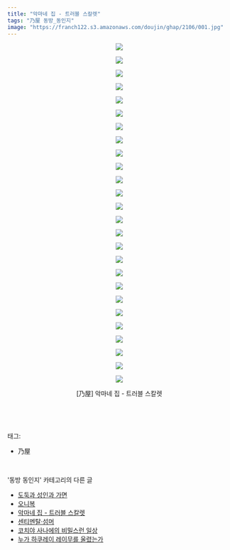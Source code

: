 ```yaml
---
title: "악마네 집 - 트러블 스칼렛"
tags: "乃屋 동방_동인지"
image: "https://franch122.s3.amazonaws.com/doujin/ghap/2106/001.jpg"
---
```

<div class="article">
<p style="text-align: center; clear: none; float: none;"><img src="{{ site.imgserver4 }}/ghap/2106/001.jpg"/></p>
<p style="text-align: center; clear: none; float: none;"><img src="{{ site.imgserver4 }}/ghap/2106/002.jpg"/></p>
<p style="text-align: center; clear: none; float: none;"><img src="{{ site.imgserver4 }}/ghap/2106/003.jpg"/></p>
<p style="text-align: center; clear: none; float: none;"><img src="{{ site.imgserver4 }}/ghap/2106/004.jpg"/></p>
<p style="text-align: center; clear: none; float: none;"><img src="{{ site.imgserver4 }}/ghap/2106/005.jpg"/></p>
<p style="text-align: center; clear: none; float: none;"><img src="{{ site.imgserver4 }}/ghap/2106/006.jpg"/></p>
<p style="text-align: center; clear: none; float: none;"><img src="{{ site.imgserver4 }}/ghap/2106/007.jpg"/></p>
<p style="text-align: center; clear: none; float: none;"><img src="{{ site.imgserver4 }}/ghap/2106/008.jpg"/></p>
<p style="text-align: center; clear: none; float: none;"><img src="{{ site.imgserver4 }}/ghap/2106/009.jpg"/></p>
<p style="text-align: center; clear: none; float: none;"><img src="{{ site.imgserver4 }}/ghap/2106/010.jpg"/></p>
<p style="text-align: center; clear: none; float: none;"><img src="{{ site.imgserver4 }}/ghap/2106/011.jpg"/></p>
<p style="text-align: center; clear: none; float: none;"><img src="{{ site.imgserver4 }}/ghap/2106/012.jpg"/></p>
<p style="text-align: center; clear: none; float: none;"><img src="{{ site.imgserver4 }}/ghap/2106/013.jpg"/></p>
<p style="text-align: center; clear: none; float: none;"><img src="{{ site.imgserver4 }}/ghap/2106/014.jpg"/></p>
<p style="text-align: center; clear: none; float: none;"><img src="{{ site.imgserver4 }}/ghap/2106/015.jpg"/></p>
<p style="text-align: center; clear: none; float: none;"><img src="{{ site.imgserver4 }}/ghap/2106/016.jpg"/></p>
<p style="text-align: center; clear: none; float: none;"><img src="{{ site.imgserver4 }}/ghap/2106/017.jpg"/></p>
<p style="text-align: center; clear: none; float: none;"><img src="{{ site.imgserver4 }}/ghap/2106/018.jpg"/></p>
<p style="text-align: center; clear: none; float: none;"><img src="{{ site.imgserver4 }}/ghap/2106/019.jpg"/></p>
<p style="text-align: center; clear: none; float: none;"><img src="{{ site.imgserver4 }}/ghap/2106/020.jpg"/></p>
<p style="text-align: center; clear: none; float: none;"><img src="{{ site.imgserver4 }}/ghap/2106/021.jpg"/></p>
<p style="text-align: center; clear: none; float: none;"><img src="{{ site.imgserver4 }}/ghap/2106/022.jpg"/></p>
<p style="text-align: center; clear: none; float: none;"><img src="{{ site.imgserver4 }}/ghap/2106/023.jpg"/></p>
<p style="text-align: center; clear: none; float: none;"><img src="{{ site.imgserver4 }}/ghap/2106/024.jpg"/></p>
<p style="text-align: center; clear: none; float: none;"><img src="{{ site.imgserver4 }}/ghap/2106/025.jpg"/></p>
<p style="text-align: center; clear: none; float: none;"><img src="{{ site.imgserver4 }}/ghap/2106/026.jpg"/></p>
<p style="text-align: center; clear: none; float: none;">[乃屋] 악마네 집 - 트러블 스칼렛</p>
<p><br/></p>
</div><br/>
<div class="tagTrail">
<p>태그: </p>
<ul>
<li>乃屋</li>
</ul>
</div><br/>
<div class="another">
<p>'동방 동인지' 카테고리의 다른 글</p>
<ul>
<li><a href="/ghap_2110">도둑과 성인과 가면</a></li>
<li><a href="/ghap_2109">오니복</a></li>
<li><a href="/ghap_2106">악마네 집 - 트러블 스칼렛</a></li>
<li><a href="/ghap_2105">센티멘탈·섬머</a></li>
<li><a href="/ghap_2104">코치야 사나에의 비밀스런 일상</a></li>
<li><a href="/ghap_2102">누가 하쿠레이 레이무를 울렸는가</a></li>
</ul>
</div><br/>
<div class="cb_module cb_fluid">
<div class="cb_wrt cb_profile">
</div><!-- commentList close -->
</div><br/>
